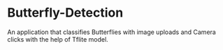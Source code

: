 # Butterfly-Detection

An application that classifies Butterflies with image uploads and Camera
clicks with the help of Tflite model.


